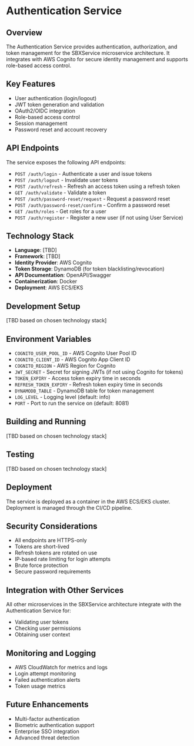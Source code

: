 # Authentication Service

## Overview

The Authentication Service provides authentication, authorization, and token management for the SBXService microservice architecture. It integrates with AWS Cognito for secure identity management and supports role-based access control.

## Key Features

- User authentication (login/logout)
- JWT token generation and validation
- OAuth2/OIDC integration
- Role-based access control
- Session management
- Password reset and account recovery

## API Endpoints

The service exposes the following API endpoints:

- `POST /auth/login` - Authenticate a user and issue tokens
- `POST /auth/logout` - Invalidate user tokens
- `POST /auth/refresh` - Refresh an access token using a refresh token
- `GET /auth/validate` - Validate a token
- `POST /auth/password-reset/request` - Request a password reset
- `POST /auth/password-reset/confirm` - Confirm a password reset
- `GET /auth/roles` - Get roles for a user
- `POST /auth/register` - Register a new user (if not using User Service)

## Technology Stack

- **Language**: [TBD]
- **Framework**: [TBD]
- **Identity Provider**: AWS Cognito
- **Token Storage**: DynamoDB (for token blacklisting/revocation)
- **API Documentation**: OpenAPI/Swagger
- **Containerization**: Docker
- **Deployment**: AWS ECS/EKS

## Development Setup

[TBD based on chosen technology stack]

## Environment Variables

- `COGNITO_USER_POOL_ID` - AWS Cognito User Pool ID
- `COGNITO_CLIENT_ID` - AWS Cognito App Client ID
- `COGNITO_REGION` - AWS Region for Cognito
- `JWT_SECRET` - Secret for signing JWTs (if not using Cognito for tokens)
- `TOKEN_EXPIRY` - Access token expiry time in seconds
- `REFRESH_TOKEN_EXPIRY` - Refresh token expiry time in seconds
- `DYNAMODB_TABLE` - DynamoDB table for token management
- `LOG_LEVEL` - Logging level (default: info)
- `PORT` - Port to run the service on (default: 8081)

## Building and Running

[TBD based on chosen technology stack]

## Testing

[TBD based on chosen technology stack]

## Deployment

The service is deployed as a container in the AWS ECS/EKS cluster. Deployment is managed through the CI/CD pipeline.

## Security Considerations

- All endpoints are HTTPS-only
- Tokens are short-lived
- Refresh tokens are rotated on use
- IP-based rate limiting for login attempts
- Brute force protection
- Secure password requirements

## Integration with Other Services

All other microservices in the SBXService architecture integrate with the Authentication Service for:
- Validating user tokens
- Checking user permissions
- Obtaining user context

## Monitoring and Logging

- AWS CloudWatch for metrics and logs
- Login attempt monitoring
- Failed authentication alerts
- Token usage metrics

## Future Enhancements

- Multi-factor authentication
- Biometric authentication support
- Enterprise SSO integration
- Advanced threat detection 
